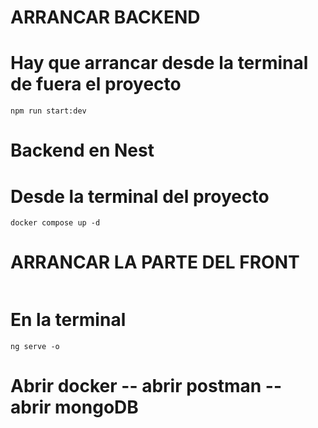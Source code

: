 # ARRANCAR BACKEND

# Hay que arrancar desde la terminal de fuera el proyecto
````
npm run start:dev
````

# Backend en Nest
# Desde la terminal del proyecto
````
docker compose up -d
````
# ARRANCAR LA PARTE DEL FRONT
````
````
# En la terminal
````
ng serve -o
````
# Abrir docker -- abrir postman -- abrir mongoDB
````






